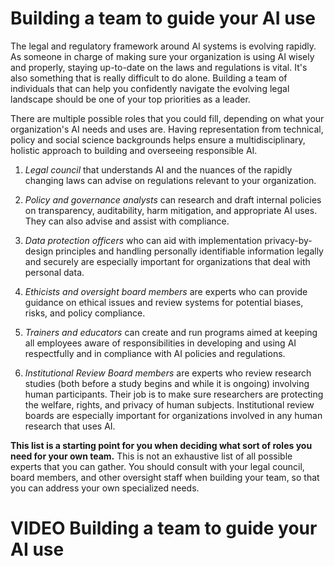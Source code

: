 

# Building a team to guide your AI use

The legal and regulatory framework around AI systems is evolving rapidly. As someone in charge of making sure your organization is using AI wisely and properly, staying up-to-date on the laws and regulations is vital. It's also something that is really difficult to do alone. Building a team of individuals that can help you confidently navigate the evolving legal landscape should be one of your top priorities as a leader.

There are multiple possible roles that you could fill, depending on what your organization's AI needs and uses are. Having representation from technical, policy and social science backgrounds helps ensure a multidisciplinary, holistic approach to building and overseeing responsible AI.

1. _Legal council_ that understands AI and the nuances of the rapidly changing laws can advise on regulations relevant to your organization. 

1. _Policy and governance analysts_ can research and draft internal policies on transparency, auditability, harm mitigation, and appropriate AI uses. They can also advise and assist with compliance.

1. _Data protection officers_ who can aid with implementation privacy-by-design principles and handling personally identifiable information legally and securely are especially important for organizations that deal with personal data.

1. _Ethicists and oversight board members_ are experts who can provide guidance on ethical issues and review systems for potential biases, risks, and policy compliance.

1. _Trainers and educators_ can create and run programs aimed at keeping all employees aware of responsibilities in developing and using AI respectfully and in compliance with AI policies and regulations.

1. _Institutional Review Board members_ are experts who review research studies (both before a study begins and while it is ongoing) involving human participants. Their job is to make sure researchers are protecting the welfare, rights, and privacy of human subjects. Institutional review boards are especially important for organizations involved in any human research that uses AI.

**This list is a starting point for you when deciding what sort of roles you need for your own team.** This is not an exhaustive list of all possible experts that you can gather. You should consult with your legal council, board members, and other oversight staff when building your team, so that you can address your own specialized needs.

# VIDEO Building a team to guide your AI use
